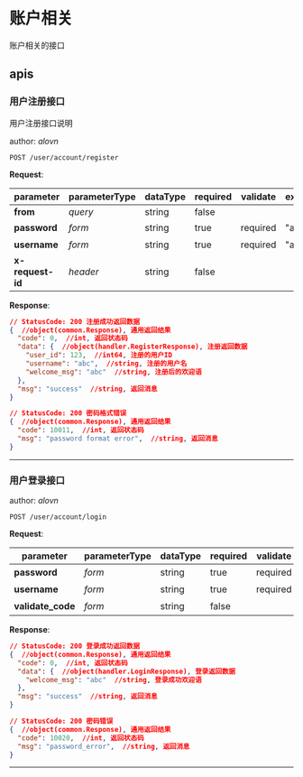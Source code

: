 # 账户相关

账户相关的接口

## apis

### 用户注册接口

用户注册接口说明

author: _alovn_

```text
POST /user/account/register
```

__Request__:

parameter|parameterType|dataType|required|validate|example|description
--|--|--|--|--|--|--
__from__|_query_|string|false|||test
__password__|_form_|string|true|required|"abc"|密码
__username__|_form_|string|true|required|"abc"|用户名
__x-request-id__|_header_|string|false|||request id

__Response__:

```json
// StatusCode: 200 注册成功返回数据
{  //object(common.Response), 通用返回结果
  "code": 0,  //int, 返回状态码
  "data": {  //object(handler.RegisterResponse), 注册返回数据
    "user_id": 123,  //int64, 注册的用户ID
    "username": "abc",  //string, 注册的用户名
    "welcome_msg": "abc"  //string, 注册后的欢迎语
  },
  "msg": "success"  //string, 返回消息
}
```

```json
// StatusCode: 200 密码格式错误
{  //object(common.Response), 通用返回结果
  "code": 10011,  //int, 返回状态码
  "msg": "password format error",  //string, 返回消息
}
```

---

### 用户登录接口

author: _alovn_

```text
POST /user/account/login
```

__Request__:

parameter|parameterType|dataType|required|validate|example|description
--|--|--|--|--|--|--
__password__|_form_|string|true|required|"abc"|登录密码
__username__|_form_|string|true|required|"abc"|登录用户名
__validate_code__|_form_|string|false||"abc"|验证码

__Response__:

```json
// StatusCode: 200 登录成功返回数据
{  //object(common.Response), 通用返回结果
  "code": 0,  //int, 返回状态码
  "data": {  //object(handler.LoginResponse), 登录返回数据
    "welcome_msg": "abc"  //string, 登录成功欢迎语
  },
  "msg": "success"  //string, 返回消息
}
```

```json
// StatusCode: 200 密码错误
{  //object(common.Response), 通用返回结果
  "code": 10020,  //int, 返回状态码
  "msg": "password_error",  //string, 返回消息
}
```

---
